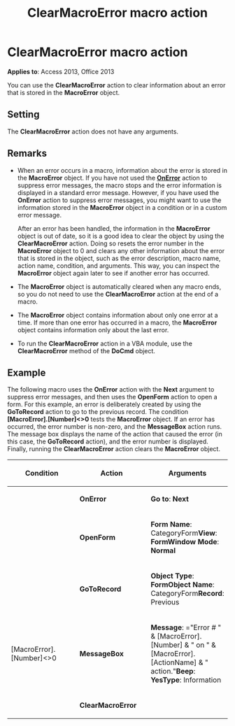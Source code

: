﻿---
title: ClearMacroError macro action
TOCTitle: ClearMacroError macro action
ms:assetid: 1091747e-e957-38c6-6454-5169f091323e
ms:mtpsurl: https://msdn.microsoft.com/library/Ff845338(v=office.15)
ms:contentKeyID: 48543296
ms.date: 09/18/2015
mtps_version: v=office.15
f1_keywords:
- vbaac10.chm109100
f1_categories:
- Office.Version=v15
---

# ClearMacroError macro action


**Applies to**: Access 2013, Office 2013


You can use the **ClearMacroError** action to clear information about an error that is stored in the **MacroError** object.

## Setting

The **ClearMacroError** action does not have any arguments.

## Remarks

- When an error occurs in a macro, information about the error is stored in the **MacroError** object. If you have not used the **[OnError](onerror-macro-action.md)** action to suppress error messages, the macro stops and the error information is displayed in a standard error message. However, if you have used the **OnError** action to suppress error messages, you might want to use the information stored in the **MacroError** object in a condition or in a custom error message.
    
  After an error has been handled, the information in the **MacroError** object is out of date, so it is a good idea to clear the object by using the **ClearMacroError** action. Doing so resets the error number in the **MacroError** object to 0 and clears any other information about the error that is stored in the object, such as the error description, macro name, action name, condition, and arguments. This way, you can inspect the **MacroError** object again later to see if another error has occurred.

- The **MacroError** object is automatically cleared when any macro ends, so you do not need to use the **ClearMacroError** action at the end of a macro.

- The **MacroError** object contains information about only one error at a time. If more than one error has occurred in a macro, the **MacroError** object contains information only about the last error.

- To run the **ClearMacroError** action in a VBA module, use the **ClearMacroError** method of the **DoCmd** object.

## Example

The following macro uses the **OnError** action with the **Next** argument to suppress error messages, and then uses the **OpenForm** action to open a form. For this example, an error is deliberately created by using the **GoToRecord** action to go to the previous record. The condition **\[MacroError\].\[Number\]\<\>0** tests the **MacroError** object. If an error has occurred, the error number is non-zero, and the **MessageBox** action runs. The message box displays the name of the action that caused the error (in this case, the **GoToRecord** action), and the error number is displayed. Finally, running the **ClearMacroError** action clears the **MacroError** object.

<table>
<colgroup>
<col style="width: 33%" />
<col style="width: 33%" />
<col style="width: 33%" />
</colgroup>
<thead>
<tr class="header">
<th><p>Condition</p></th>
<th><p>Action</p></th>
<th><p>Arguments</p></th>
</tr>
</thead>
<tbody>
<tr class="odd">
<td><p></p></td>
<td><p><strong>OnError</strong></p></td>
<td><p><strong>Go to</strong>: <strong>Next</strong></p></td>
</tr>
<tr class="even">
<td><p></p></td>
<td><p><strong>OpenForm</strong></p></td>
<td><p><strong>Form Name</strong>: CategoryForm<strong>View</strong>: <strong>FormWindow Mode</strong>: <strong>Normal</strong></p></td>
</tr>
<tr class="odd">
<td><p></p></td>
<td><p><strong>GoToRecord</strong></p></td>
<td><p><strong>Object Type</strong>: <strong>FormObject Name</strong>: CategoryForm<strong>Record</strong>: Previous</p></td>
</tr>
<tr class="even">
<td><p>[MacroError].[Number]&lt;&gt;0</p></td>
<td><p><strong>MessageBox</strong></p></td>
<td><p><strong>Message</strong>: =&quot;Error # &quot; &amp; [MacroError].[Number] &amp; &quot; on &quot; &amp; [MacroError].[ActionName] &amp; &quot; action.&quot;<strong>Beep</strong>: <strong>YesType</strong>: Information</p></td>
</tr>
<tr class="odd">
<td><p></p></td>
<td><p><strong>ClearMacroError</strong></p></td>
<td><p></p></td>
</tr>
</tbody>
</table>

